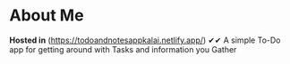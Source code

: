 # About Me
**Hosted in** (https://todoandnotesappkalai.netlify.app/)
✔✔ A simple To-Do app for getting around with Tasks and information you Gather
